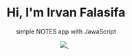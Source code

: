

<h1 align='center'>
  Hi, I'm Irvan Falasifa
</h1>

<p align='center'>
  simple NOTES app with JawaScript
</p>

<p align='center'>
 <a href='mailto:irvan.falasfia@gmail.com'> 
  <img src="https://img.shields.io/badge/mail%20box-EA4335?style=for-the-badge&logo=Gmail&logoColor=white" /> 
 </a>&nbsp;&nbsp;
  
</p>
